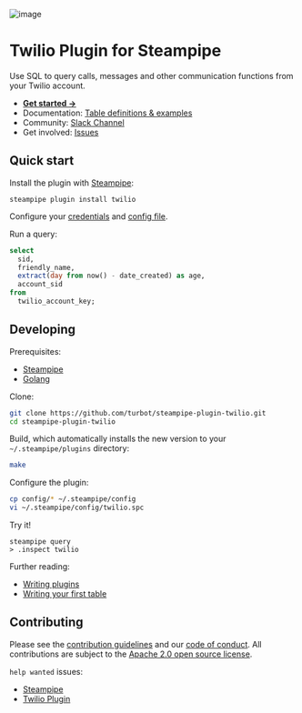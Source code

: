 ![image](https://hub.steampipe.io/images/plugins/turbot/twilio-social-graphic.png)

# Twilio Plugin for Steampipe

Use SQL to query calls, messages and other communication functions from your Twilio account.

- **[Get started →](https://hub.steampipe.io/plugins/turbot/twilio)**
- Documentation: [Table definitions & examples](https://hub.steampipe.io/plugins/turbot/twilio/tables)
- Community: [Slack Channel](https://join.slack.com/t/steampipe/shared_invite/zt-oij778tv-lYyRTWOTMQYBVAbtPSWs3g)
- Get involved: [Issues](https://github.com/turbot/steampipe-plugin-twilio/issues)

## Quick start

Install the plugin with [Steampipe](https://steampipe.io):

```shell
steampipe plugin install twilio
```

Configure your [credentials](https://hub.steampipe.io/plugins/turbot/twilio#credentials) and [config file](https://hub.steampipe.io/plugins/turbot/twilio#configuration).

Run a query:

```sql
select
  sid,
  friendly_name,
  extract(day from now() - date_created) as age,
  account_sid
from
  twilio_account_key;
```

## Developing

Prerequisites:

- [Steampipe](https://steampipe.io/downloads)
- [Golang](https://golang.org/doc/install)

Clone:

```sh
git clone https://github.com/turbot/steampipe-plugin-twilio.git
cd steampipe-plugin-twilio
```

Build, which automatically installs the new version to your `~/.steampipe/plugins` directory:

```sh
make
```

Configure the plugin:

```sh
cp config/* ~/.steampipe/config
vi ~/.steampipe/config/twilio.spc
```

Try it!

```shell
steampipe query
> .inspect twilio
```

Further reading:

- [Writing plugins](https://steampipe.io/docs/develop/writing-plugins)
- [Writing your first table](https://steampipe.io/docs/develop/writing-your-first-table)

## Contributing

Please see the [contribution guidelines](https://github.com/turbot/steampipe/blob/main/CONTRIBUTING.md) and our [code of conduct](https://github.com/turbot/steampipe/blob/main/CODE_OF_CONDUCT.md). All contributions are subject to the [Apache 2.0 open source license](https://github.com/turbot/steampipe-plugin-twilio/blob/main/LICENSE).

`help wanted` issues:

- [Steampipe](https://github.com/turbot/steampipe/labels/help%20wanted)
- [Twilio Plugin](https://github.com/turbot/steampipe-plugin-twilio/labels/help%20wanted)
